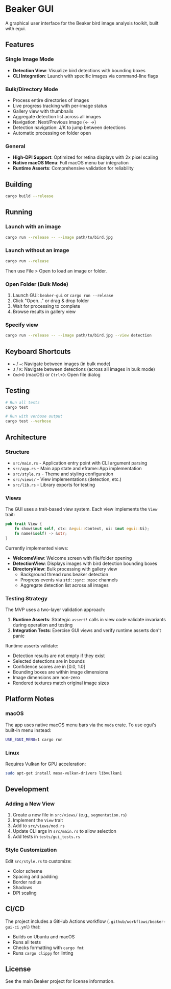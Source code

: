 # Beaker GUI

A graphical user interface for the Beaker bird image analysis toolkit, built with egui.

## Features

### Single Image Mode
- **Detection View**: Visualize bird detections with bounding boxes
- **CLI Integration**: Launch with specific images via command-line flags

### Bulk/Directory Mode
- Process entire directories of images
- Live progress tracking with per-image status
- Gallery view with thumbnails
- Aggregate detection list across all images
- Navigation: Next/Previous image (← →)
- Detection navigation: J/K to jump between detections
- Automatic processing on folder open

### General
- **High-DPI Support**: Optimized for retina displays with 2x pixel scaling
- **Native macOS Menu**: Full macOS menu bar integration
- **Runtime Asserts**: Comprehensive validation for reliability

## Building

```bash
cargo build --release
```

## Running

### Launch with an image

```bash
cargo run --release -- --image path/to/bird.jpg
```

### Launch without an image

```bash
cargo run --release
```

Then use File > Open to load an image or folder.

### Open Folder (Bulk Mode)

1. Launch GUI: `beaker-gui` or `cargo run --release`
2. Click "Open..." or drag & drop folder
3. Wait for processing to complete
4. Browse results in gallery view

### Specify view

```bash
cargo run --release -- --image path/to/bird.jpg --view detection
```

## Keyboard Shortcuts

- `←` / `→`: Navigate between images (in bulk mode)
- `J` / `K`: Navigate between detections (across all images in bulk mode)
- `Cmd+O` (macOS) or `Ctrl+O`: Open file dialog

## Testing

```bash
# Run all tests
cargo test

# Run with verbose output
cargo test --verbose
```

## Architecture

### Structure

- `src/main.rs` - Application entry point with CLI argument parsing
- `src/app.rs` - Main app state and eframe::App implementation
- `src/style.rs` - Theme and styling configuration
- `src/views/` - View implementations (detection, etc.)
- `src/lib.rs` - Library exports for testing

### Views

The GUI uses a trait-based view system. Each view implements the `View` trait:

```rust
pub trait View {
    fn show(&mut self, ctx: &egui::Context, ui: &mut egui::Ui);
    fn name(&self) -> &str;
}
```

Currently implemented views:
- **WelcomeView**: Welcome screen with file/folder opening
- **DetectionView**: Displays images with bird detection bounding boxes
- **DirectoryView**: Bulk processing with gallery view
  - Background thread runs beaker detection
  - Progress events via `std::sync::mpsc` channels
  - Aggregate detection list across all images

### Testing Strategy

The MVP uses a two-layer validation approach:

1. **Runtime Asserts**: Strategic `assert!` calls in view code validate invariants during operation and testing
2. **Integration Tests**: Exercise GUI views and verify runtime asserts don't panic

Runtime asserts validate:
- Detection results are not empty if they exist
- Selected detections are in bounds
- Confidence scores are in [0.0, 1.0]
- Bounding boxes are within image dimensions
- Image dimensions are non-zero
- Rendered textures match original image sizes

## Platform Notes

### macOS

The app uses native macOS menu bars via the `muda` crate. To use egui's built-in menu instead:

```bash
USE_EGUI_MENU=1 cargo run
```

### Linux

Requires Vulkan for GPU acceleration:

```bash
sudo apt-get install mesa-vulkan-drivers libvulkan1
```

## Development

### Adding a New View

1. Create a new file in `src/views/` (e.g., `segmentation.rs`)
2. Implement the `View` trait
3. Add to `src/views/mod.rs`
4. Update CLI args in `src/main.rs` to allow selection
5. Add tests in `tests/gui_tests.rs`

### Style Customization

Edit `src/style.rs` to customize:
- Color scheme
- Spacing and padding
- Border radius
- Shadows
- DPI scaling

## CI/CD

The project includes a GitHub Actions workflow (`.github/workflows/beaker-gui-ci.yml`) that:
- Builds on Ubuntu and macOS
- Runs all tests
- Checks formatting with `cargo fmt`
- Runs `cargo clippy` for linting

## License

See the main Beaker project for license information.
